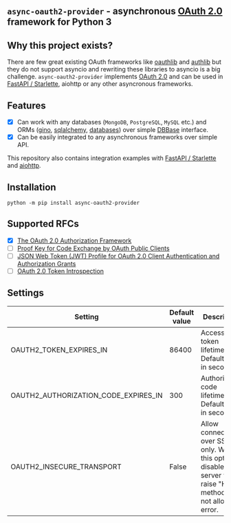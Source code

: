 ## `async-oauth2-provider` - asynchronous [OAuth 2.0](https://tools.ietf.org/html/rfc6749) framework for Python 3

## Why this project exists?

There are few great existing OAuth frameworks like [oauthlib](https://github.com/oauthlib/oauthlib) and [authlib](https://github.com/lepture/authlib) but they do not support asyncio and rewriting these libraries to asyncio is a big challenge. `async-oauth2-provider` implements [OAuth 2.0](https://tools.ietf.org/html/rfc6749) and can be used in [FastAPI / Starlette](https://github.com/aliev/async-oauth2-provider/tree/master/examples), aiohttp or any other asyncronous frameworks.

## Features

- [x] Can work with any databases (`MongoDB`, `PostgreSQL`, `MySQL` etc.) and ORMs ([gino](https://python-gino.org/), [sqlalchemy](https://www.sqlalchemy.org/), [databases](https://pypi.org/project/databases/)) over simple [DBBase](https://github.com/aliev/async-oauth2-provider/blob/master/src/async_oauth2_provider/db.py) interface.
- [x] Can be easily integrated to any asynchronous frameworks over simple API.

This repository also contains integration examples with [FastAPI / Starlette](https://github.com/aliev/async-oauth2-provider/tree/master/examples) and [aiohttp](https://github.com/aliev/async-oauth2-provider/tree/master/examples).

## Installation

```
python -m pip install async-oauth2-provider
```

## Supported RFCs

- [x] [The OAuth 2.0 Authorization Framework](https://tools.ietf.org/html/rfc6749)
- [ ] [Proof Key for Code Exchange by OAuth Public Clients](https://tools.ietf.org/html/rfc7636)
- [ ] [JSON Web Token (JWT) Profile for OAuth 2.0 Client Authentication and Authorization Grants](https://tools.ietf.org/html/rfc7523)
- [ ] [OAuth 2.0 Token Introspection](https://tools.ietf.org/html/rfc7662)

## Settings

| Setting                               | Default value | Description                                                                                                         |
| ------------------------------------- | ------------- | ------------------------------------------------------------------------------------------------------------------- |
| OAUTH2_TOKEN_EXPIRES_IN               | 86400         | Access token lifetime. Default value in seconds.                                                                    |
| OAUTH2_AUTHORIZATION_CODE_EXPIRES_IN  | 300           | Authorization code lifetime. Default value in seconds.                                                              |
| OAUTH2_INSECURE_TRANSPORT             | False         | Allow connections over SSL only. When this option is disabled server will raise "HTTP method is not allowed" error. |
